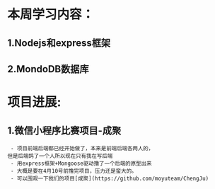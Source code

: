 # **本周学习内容：**
 ## 1.Nodejs和express框架
  ## 2.MondoDB数据库
# **项目进展:**
  ## 1.微信小程序比赛项目-成聚
     - 项目前端后端都已经开始做了，本来是前端后端各两人的，
    但是后端鸽了一个人所以现在只有我在写后端
     - 用express框架+Mongoose驱动撸了一个后端的原型出来
     - 大概是要在4月10号前撸完项目，压力还是蛮大的。
     - 可以围观一下我们的项目[成聚](https://github.com/moyuteam/ChengJu)
 
